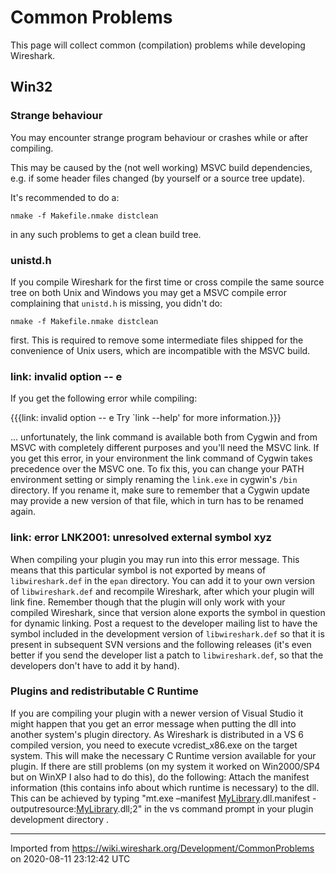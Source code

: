 # Common Problems

This page will collect common (compilation) problems while developing Wireshark.

## Win32

### Strange behaviour

You may encounter strange program behaviour or crashes while or after compiling.

This may be caused by the (not well working) MSVC build dependencies, e.g. if some header files changed (by yourself or a source tree update).

It's recommended to do a:

`nmake -f Makefile.nmake distclean`

in any such problems to get a clean build tree.

### unistd.h

If you compile Wireshark for the first time or cross compile the same source tree on both Unix and Windows you may get a MSVC compile error complaining that `unistd.h` is missing, you didn't do:

`nmake -f Makefile.nmake distclean`

first. This is required to remove some intermediate files shipped for the convenience of Unix users, which are incompatible with the MSVC build.

### link: invalid option -- e

If you get the following error while compiling:

{{{link: invalid option -- e Try \`link --help' for more information.}}}

... unfortunately, the link command is available both from Cygwin and from MSVC with completely different purposes and you'll need the MSVC link. If you get this error, in your environment the link command of Cygwin takes precedence over the MSVC one. To fix this, you can change your PATH environment setting or simply renaming the `link.exe` in cygwin's `/bin` directory. If you rename it, make sure to remember that a Cygwin update may provide a new version of that file, which in turn has to be renamed again.

### link: error LNK2001: unresolved external symbol xyz

When compiling your plugin you may run into this error message. This means that this particular symbol is not exported by means of `libwireshark.def` in the `epan` directory. You can add it to your own version of `libwireshark.def` and recompile Wireshark, after which your plugin will link fine. Remember though that the plugin will only work with your compiled Wireshark, since that version alone exports the symbol in question for dynamic linking. Post a request to the developer mailing list to have the symbol included in the development version of `libwireshark.def` so that it is present in subsequent SVN versions and the following releases (it's even better if you send the developer list a patch to `libwireshark.def`, so that the developers don't have to add it by hand).

### Plugins and redistributable C Runtime

If you are compiling your plugin with a newer version of Visual Studio it might happen that you get an error message when putting the dll into another system's plugin directory. As Wireshark is distributed in a VS 6 compiled version, you need to execute vcredist\_x86.exe on the target system. This will make the necessary C Runtime version available for your plugin. If there are still problems (on my system it worked on Win2000/SP4 but on WinXP I also had to do this), do the following: Attach the manifest information (this contains info about which runtime is necessary) to the dll. This can be achieved by typing "mt.exe –manifest [MyLibrary](/MyLibrary).dll.manifest -outputresource:[MyLibrary](/MyLibrary).dll;2" in the vs command prompt in your plugin development directory .

---

Imported from https://wiki.wireshark.org/Development/CommonProblems on 2020-08-11 23:12:42 UTC
